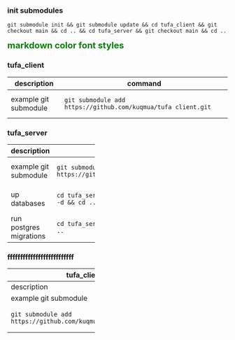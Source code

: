 ### init submodules
```
git submodule init && git submodule update && cd tufa_client && git checkout main && cd .. && cd tufa_server && git checkout main && cd ..
```
   
<span style="color:green;font-weight:700;font-size:20px">
    markdown color font styles
</span>

### tufa_client
<table>
<thead>
<tr>
<th>description</th>
<th>command</th>
</tr>
</thead>
<tbody>
<tr>
<td>example git submodule</td>
<td>  
   
```
git submodule add https://github.com/kuqmua/tufa_client.git
```
</td>
</tr>
</tbody>
</table>

### tufa_server
<table style="width:200px">
<thead>
<tr>
<th>description</th>
<th>command</th>
</tr>
</thead>
<tbody>
<tr>
<td>example git submodule</td>
<td>
   
```
git submodule add https://github.com/kuqmua/tufa_client.git
```
</td>
</tr>
<tr>
<td>up databases</td>
<td>
   
```
cd tufa_server && sudo docker-compose up -d && cd ..
```
</td>
</tr>
<tr>
<td>run postgres migrations</td>
<td>
   
```  
cd tufa_server && sqlx migrate run && cd ..
```
</td>
</tr>
</tbody>
</table>

### ffffffffffffffffffffffffff

<table style="width:200px">
<thead>
<tr>
<th>tufa_client</th>
<th>tufa-server</th>
</tr>
</thead>
<tbody>
<tr>
<td>description</td>
<td>commands</td>
</tr>
<tr>
<td>example git submodule</td>
<td>example git submodule</td>
</tr>
<tr>
<td>
   
```
git submodule add https://github.com/kuqmua/tufa_client.git
```
</td>
<td>
   
```
git submodule add https://github.com/kuqmua/tufa_server.git
```
</td>
</tr>
</tbody>
</table>

